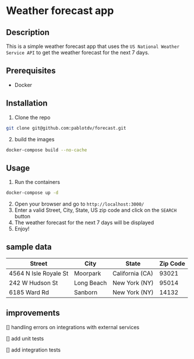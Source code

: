# Weather forecast app

## Description

This is a simple weather forecast app that uses the `US National Weather Service API` to get the weather forecast for the next 7 days.

## Prerequisites

- Docker 

## Installation

1. Clone the repo
```sh
git clone git@github.com:pablotdv/forecast.git
```
2. build the images
```sh
docker-compose build --no-cache
```

## Usage
1. Run the containers
```sh
docker-compose up -d
```
2. Open your browser and go to `http://localhost:3000/`
3. Enter a valid Street, City, State, US zip code and click on the `SEARCH` button
4. The weather forecast for the next 7 days will be displayed
5. Enjoy!

## sample data
| Street | City | State | Zip Code |
| ------ | ---- | ----- | -------- |
| 4564 N Isle Royale St | Moorpark | California (CA) | 93021 |
| 242 W Hudson St | Long Beach | New York (NY) | 95014 |
| 6185 Ward Rd | Sanborn | New York (NY) | 14132 |

## improvements

[] handling errors on integrations with external services

[] add unit tests

[] add integration tests
